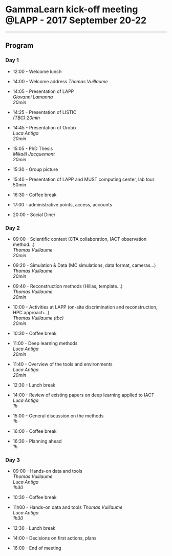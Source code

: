 # GammaLearn kick-off meeting @LAPP - 2017 September 20-22

___

## Program

### Day 1

- 12:00 - Welcome lunch
- 14:00 - Welcome address 
_Thomas Vuillaume_  
- 14:05 - Presentation of LAPP  
_Giovanni Lamanna_  
_20min_
- 14:25 - Presentation of LISTIC  
_(TBC)
20min_
- 14:45 - Presentation of Orobix  
_Luca Antiga  
20min_
- 15:05 - PhD Thesis  
_Mikaël Jacquemont  
20min_

- 15:30 - Group picture

- 15:40 - Presentation of LAPP and MUST computing center, lab tour  
50min

- 16:30 - Coffee break

- 17:00 - administrative points, access, accounts


- 20:00 - Social Diner


### Day 2

- 09:00 - Scientific context (CTA collaboration, IACT observation method...)   
_Thomas Vuillaume  
20min_  
- 09:20 - Simulation & Data (MC simulations, data format, cameras...)  
_Thomas Vuillaume  
20min_  
- 09:40 - Reconstruction methods (Hillas, template...)  
_Thomas Vuillaume  
20min_
- 10:00 - Activities at LAPP (on-site discrimination and reconstruction, HPC approach...)  
_Thomas Vuillaume (tbc)  
20min_

- 10:30 - Coffee break  

- 11:00 - Deep learning methods  
_Luca Antiga  
20min_  

- 11:40 - Overview of the tools and environments  
_Luca Antiga  
20min_  

- 12:30 - Lunch break  

- 14:00 - Review of existing papers on deep learning applied to IACT  
_Luca Antiga  
1h_

- 15:00 - General discussion on the methods  
_1h_

- 16:00 - Coffee break

- 16:30 - Planning ahead  
_1h_



### Day 3

- 09:00 - Hands-on data and tools  
_Thomas Vuillaume  
Luca Antiga  
1h30_

- 10:30 - Coffee break

- 11h00 - Hands-on data and tools 
_Thomas Vuillaume  
Luca Antiga  
1h30_

- 12:30 - Lunch break

- 14:00 - Decisions on first actions, plans


- 16:00 - End of meeting